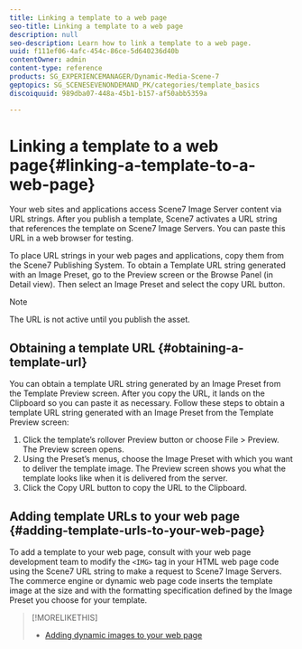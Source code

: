 ```yaml
---
title: Linking a template to a web page
seo-title: Linking a template to a web page
description: null
seo-description: Learn how to link a template to a web page.
uuid: f111ef06-4afc-454c-86ce-5d640236d40b
contentOwner: admin
content-type: reference
products: SG_EXPERIENCEMANAGER/Dynamic-Media-Scene-7
geptopics: SG_SCENESEVENONDEMAND_PK/categories/template_basics
discoiquuid: 989dba07-448a-45b1-b157-af50abb5359a

---
```


# Linking a template to a web page{#linking-a-template-to-a-web-page}

Your web sites and applications access Scene7 Image Server content via URL strings. After you publish a template, Scene7 activates a URL string that references the template on Scene7 Image Servers. You can paste this URL in a web browser for testing.

To place URL strings in your web pages and applications, copy them from the Scene7 Publishing System. To obtain a Template URL string generated with an Image Preset, go to the Preview screen or the Browse Panel (in Detail view). Then select an Image Preset and select the copy URL button.

>[!NOTE]
>
>The URL is not active until you publish the asset.

## Obtaining a template URL {#obtaining-a-template-url}

You can obtain a template URL string generated by an Image Preset from the Template Preview screen. After you copy the URL, it lands on the Clipboard so you can paste it as necessary. Follow these steps to obtain a template URL string generated with an Image Preset from the Template Preview screen:

1. Click the template’s rollover Preview button or choose File &gt; Preview. The Preview screen opens.
1. Using the Preset’s menus, choose the Image Preset with which you want to deliver the template image. The Preview screen shows you what the template looks like when it is delivered from the server.
1. Click the Copy URL button to copy the URL to the Clipboard.

## Adding template URLs to your web page {#adding-template-urls-to-your-web-page}

To add a template to your web page, consult with your web page development team to modify the `<IMG>` tag in your HTML web page code using the Scene7 URL string to make a request to Scene7 Image Servers. The commerce engine or dynamic web page code inserts the template image at the size and with the formatting specification defined by the Image Preset you choose for your template.

>[!MORELIKETHIS]
>
>* [Adding dynamic images to your web page](linking-urls-web-application.md#adding_dynamic_images_to_your_web_page)
